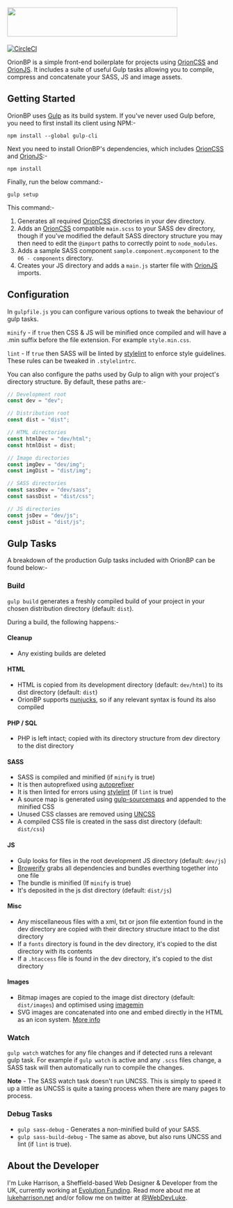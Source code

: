 <h1>
	 <img height="67" width="391" src="https://cdn.rawgit.com/WebDevLuke/OrionBP/master/misc/orionbp-logo.svg">
</h1>

[![CircleCI](https://circleci.com/gh/WebDevLuke/OrionBP/tree/master.svg?style=shield)](https://circleci.com/gh/WebDevLuke/OrionBP/tree/master)

OrionBP is a simple front-end boilerplate for projects using [OrionCSS](https://github.com/WebDevLuke/OrionCSS) and [OrionJS](https://github.com/WebDevLuke/OrionJS). It includes a suite of useful Gulp tasks allowing you to compile, compress and concatenate your SASS, JS and image assets.

## Getting Started
OrionBP uses [Gulp](http://gulpjs.com/) as its build system. If you've never used Gulp before, you need to first install its client using NPM:-

```
npm install --global gulp-cli
``` 

Next you need to install OrionBP's dependencies, which includes [OrionCSS](https://github.com/WebDevLuke/OrionCSS) and [OrionJS](https://github.com/WebDevLuke/OrionJS):-

```
npm install
```

Finally, run the below command:-

```
gulp setup
```

This command:-

1. Generates all required [OrionCSS](https://github.com/WebDevLuke/OrionCSS) directories in your dev directory.
2. Adds an [OrionCSS](https://github.com/WebDevLuke/OrionCSS) compatible `main.scss` to your SASS dev directory, though if you've modified the default SASS directory structure you may then need to edit the `@import` paths to correctly point to `node_modules`.
3. Adds a sample SASS component `sample.component.mycomponent` to the `06 - components` directory.
4. Creates your JS directory and adds a `main.js` starter file with [OrionJS](https://github.com/WebDevLuke/OrionJS) imports.

## Configuration

In `gulpfile.js` you can configure various options to tweak the behaviour of gulp tasks.

`minify` - if `true` then CSS & JS will be minified once compiled and will have a .min suffix before the file extension. For example `style.min.css`.

`lint` - If `true` then SASS will be linted by [stylelint](https://github.com/stylelint/stylelint) to enforce style guidelines. These rules can be tweaked in `.stylelintrc`.

You can also configure the paths used by Gulp to align with your project's directory structure. By default, these paths are:-

```js
// Development root
const dev = "dev";

// Distribution root
const dist = "dist";

// HTML directories
const htmlDev = "dev/html";
const htmlDist = dist;

// Image directories
const imgDev = "dev/img";
const imgDist = "dist/img";

// SASS directories
const sassDev = "dev/sass";
const sassDist = "dist/css";

// JS directories
const jsDev = "dev/js";
const jsDist = "dist/js";
```

## Gulp Tasks

A breakdown of the production Gulp tasks included with OrionBP can be found below:-

### Build

`gulp build` generates a freshly compiled build of your project in your chosen distribution directory (default: `dist`).

During a build, the following happens:-

#### Cleanup
- Any existing builds are deleted

#### HTML
- HTML is copied from its development directory (default: `dev/html`) to its dist directory (default: `dist`)
- OrionBP supports [nunjucks](https://mozilla.github.io/nunjucks/), so if any relevant syntax is found its also compiled

#### PHP / SQL
- PHP is left intact; copied with its directory structure from dev directory to the dist directory

#### SASS
- SASS is compiled and minified (if `minify` is true)
- It is then autoprefixed using [autoprefixer](https://github.com/postcss/autoprefixer)
- It is then linted for errors using [stylelint](https://github.com/stylelint/stylelint) (if `lint` is true)
- A source map is generated using [gulp-sourcemaps](https://www.npmjs.com/package/gulp-sourcemaps) and appended to the minified CSS
- Unused CSS classes are removed using [UNCSS](https://github.com/giakki/uncss)
- A compiled CSS file is created in the sass dist directory (default: `dist/css`)

#### JS
- Gulp looks for files in the root development JS directory (default: `dev/js`)
- [Browerify](http://browserify.org/) grabs all dependencies and bundles everthing together into one file
- The bundle is minified (If `minify` is true)
- It's deposited in the js dist directory (default: `dist/js`)

#### Misc
- Any miscellaneous files with a xml, txt or json file extention found in the dev directory are copied with their directory structure intact to the dist directory
- If a `fonts` directory is found in the dev directory, it's copied to the dist directory with its contents
- If a `.htaccess` file is found in the dev directory, it's copied to the dist directory

#### Images
- Bitmap images are copied to the image dist directory (default: `dist/images`) and optimised using [imagemin](https://github.com/imagemin/imagemin)
- SVG images are concatenated into one and embed directly in the HTML as an icon system. [More info](https://css-tricks.com/svg-sprites-use-better-icon-fonts/)

### Watch

`gulp watch` watches for any file changes and if detected runs a relevant gulp task. For example if `gulp watch` is active and any `.scss` files change, a SASS task will then automatically run to compile the changes.

**Note** - The SASS watch task doesn't run UNCSS. This is simply to speed it up a little as UNCSS is quite a taxing process when there are many pages to process.

### Debug Tasks

- `gulp sass-debug` - Generates a non-minified build of your SASS.
- `gulp sass-build-debug` - The same as above, but also runs UNCSS and lint (if `lint` is true).

## About the Developer
I'm Luke Harrison, a Sheffield-based Web Designer &amp; Developer from the UK, currently working at [Evolution Funding](https://github.com/EvolutionFunding). Read more about me at [lukeharrison.net](http://www.lukeharrison.net) and/or follow me on twitter at [@WebDevLuke](https://twitter.com/WebDevLuke).
